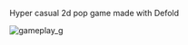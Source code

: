 Hyper casual 2d pop game made with Defold

![gameplay_g](https://github.com/user-attachments/assets/1ed0bdaa-7a84-4317-b662-5f95460890ad)
